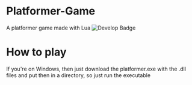 # Platformer-Game
A platformer game made with Lua
![Develop Badge](http://img.shields.io/static/v1?label=STATUS&message=EM%20DESENVOLVIMENTO&color=GREEN&style=for-the-badge)

# How to play
If you're on Windows, then just download the platformer.exe with the .dll files and put then in a directory, so just run the executable
